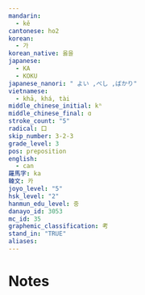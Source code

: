 ```yaml
---
mandarin:
  - kě
cantonese: ho2
korean:
  - 가
korean_native: 옳을
japanese:
  - KA
  - KOKU
japanese_nanori: " よい ,べし ,ばかり"
vietnamese:
  - khả, khá, tài
middle_chinese_initial: kʰ
middle_chinese_final: ɑ
stroke_count: "5"
radical: 口
skip_number: 3-2-3
grade_level: 3
pos: preposition
english:
  - can
羅馬字: ka
韓文: 카
joyo_level: "5"
hsk_level: "2"
hanmun_edu_level: 중
danayo_id: 3053
mc_id: 35
graphemic_classification: 考
stand_in: "TRUE"
aliases:
---
```


# Notes
